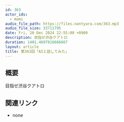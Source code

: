 ```yaml
---
id: 363
actor_ids:
  - mami
audio_file_path: https://files.nantyara.com/363.mp3
audio_file_size: 33711795
date: Fri, 20 Dec 2024 22:55:00 +0900
description: 目指せ渋谷クアトロ
duration: 1401.4697916666667
layout: article
title: 第363回「AIと話してみた」
---
```

## 概要

目指せ渋谷クアトロ

## 関連リンク

* none
